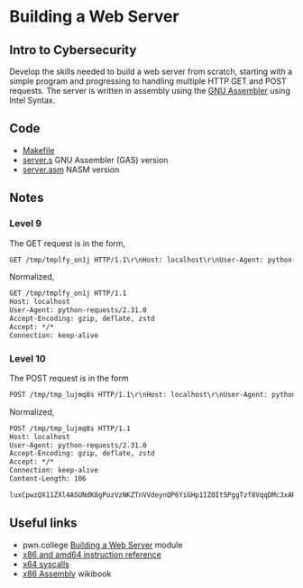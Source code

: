 # Building a Web Server

## Intro to Cybersecurity

Develop the skills needed to build a web server from scratch, starting with a simple program and progressing to handling multiple HTTP GET and POST requests. The server is written in assembly using the [GNU Assembler](https://sourceware.org/binutils/docs/as/) using Intel Syntax.

## Code

- [Makefile](./Makefile)
- [server.s](./server.s) GNU Assembler (GAS) version
- [server.asm](./server.asm) NASM version

## Notes

### Level 9

The GET request is in the form,

```txt
GET /tmp/tmplfy_on1j HTTP/1.1\r\nHost: localhost\r\nUser-Agent: python-requests/2.31.0\r\nAccept-Encoding: gzip, deflate, zstd\r\nAccept: */*\r\nConnection: keep-alive\r\n\r\n
```

Normalized,

```txt
GET /tmp/tmplfy_on1j HTTP/1.1
Host: localhost
User-Agent: python-requests/2.31.0
Accept-Encoding: gzip, deflate, zstd
Accept: */*
Connection: keep-alive
```

### Level 10

The POST request is in the form

```txt
POST /tmp/tmp_lujmq8s HTTP/1.1\r\nHost: localhost\r\nUser-Agent: python-requests/2.31.0\r\nAccept-Encoding: gzip, deflate, zstd\r\nAccept: */*\r\nConnection: keep-alive\r\nContent-Length: 106\r\n\r\nluxCpwzQX11ZXl4ASUNdK8gPozVzNKZTnVVdeynQP6YiGHp1IZOIt5PggTzf8VqqDMc3xARQ19L9yCiasFYyQJykvOnczTiqVaMfpz3JHl
```

Normalized,

```txt
POST /tmp/tmp_lujmq8s HTTP/1.1
Host: localhost
User-Agent: python-requests/2.31.0
Accept-Encoding: gzip, deflate, zstd
Accept: */*
Connection: keep-alive
Content-Length: 106

luxCpwzQX11ZXl4ASUNdK8gPozVzNKZTnVVdeynQP6YiGHp1IZOIt5PggTzf8VqqDMc3xARQ19L9yCiasFYyQJykvOnczTiqVaMfpz3JHl
```

## Useful links

- pwn.college [Building a Web Server](https://pwn.college/intro-to-cybersecurity/building-a-web-server/) module
- [x86 and amd64 instruction reference](https://www.felixcloutier.com/x86/)
- [x64 syscalls](https://x64.syscall.sh/)
- [x86 Assembly](https://en.wikibooks.org/wiki/X86_Assembly) wikibook
